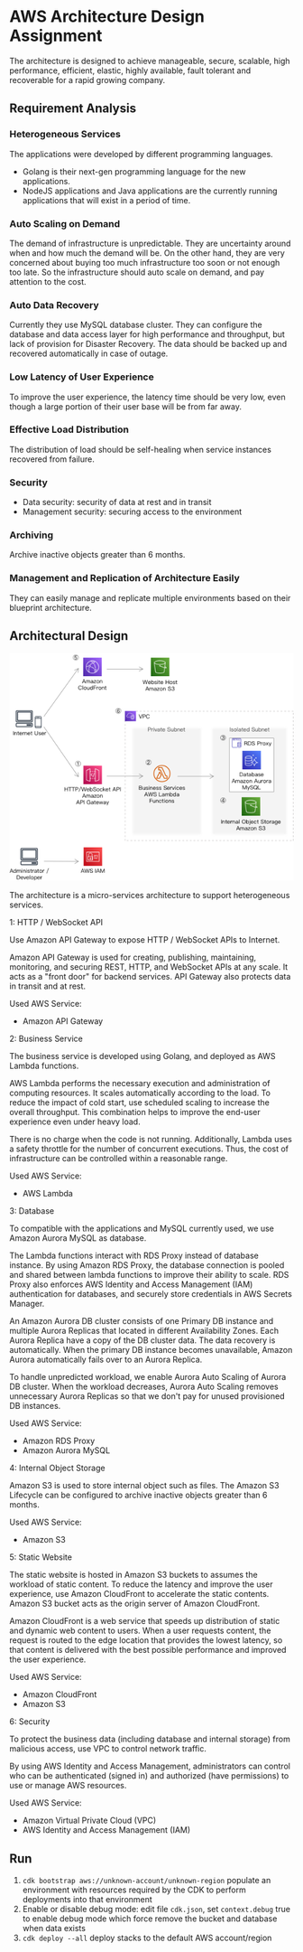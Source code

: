 # AWS Architecture Design Assignment

  The architecture is designed to achieve manageable, secure, scalable, high performance, efficient, elastic, highly available, fault tolerant and recoverable for a rapid growing company.

## Requirement Analysis

### Heterogeneous Services

  The applications were developed by different programming languages.

  * Golang is their next-gen programming language for the new applications.
  * NodeJS applications and Java applications are the currently running applications that will exist in a period of time.

### Auto Scaling on Demand

  The demand of infrastructure is unpredictable. They are uncertainty around when and how much the demand will be. On the other hand, they are very concerned about buying too much infrastructure too soon or not enough too late. So the infrastructure should auto scale on demand, and pay attention to the cost.

### Auto Data Recovery

  Currently they use MySQL database cluster. They can configure the database and data access layer for high performance and throughput, but lack of provision for Disaster Recovery. The data should be backed up and recovered automatically in case of outage.

### Low Latency of User Experience

  To improve the user experience, the latency time should be very low, even though a large portion of their user base will be from far away.

### Effective Load Distribution

  The distribution of load should be self-healing when service instances recovered from failure.

### Security

  * Data security: security of data at rest and in transit
  * Management security: securing access to the environment

### Archiving

  Archive inactive objects greater than 6 months.

### Management and Replication of Architecture Easily

  They can easily manage and replicate multiple environments based on their blueprint architecture.

## Architectural Design

![architecture.png](architecture.png)

  The architecture is a micro-services architecture to support heterogeneous services.

1: HTTP / WebSocket API

  Use Amazon API Gateway to expose HTTP / WebSocket APIs to Internet.

  Amazon API Gateway is used for creating, publishing, maintaining, monitoring, and securing REST, HTTP, and WebSocket APIs at any scale. It acts as a "front door" for backend services. API Gateway also protects data in transit and at rest.

  Used AWS Service:

  * Amazon API Gateway

2: Business Service

  The business service is developed using Golang, and deployed as AWS Lambda functions.

  AWS Lambda performs the necessary execution and administration of computing resources. It scales automatically according to the load. To reduce the impact of cold start, use scheduled scaling to increase the overall throughput. This combination helps to improve the end-user experience even under heavy load.

  There is no charge when the code is not running. Additionally, Lambda uses a safety throttle for the number of concurrent executions. Thus, the cost of infrastructure can be controlled within a reasonable range.

  Used AWS Service:

  * AWS Lambda

3: Database

  To compatible with the applications and MySQL currently used, we use Amazon Aurora MySQL as database.

  The Lambda functions interact with RDS Proxy instead of database instance. By using Amazon RDS Proxy, the database connection is pooled and shared between lambda functions to improve their ability to scale. RDS Proxy also enforces AWS Identity and Access Management (IAM) authentication for databases, and securely store credentials in AWS Secrets Manager.

  An Amazon Aurora DB cluster consists of one Primary DB instance and multiple Aurora Replicas that located in different Availability Zones. Each Aurora Replica have a copy of the DB cluster data. The data recovery is automatically. When the primary DB instance becomes unavailable, Amazon Aurora automatically fails over to an Aurora Replica.

  To handle unpredicted workload, we enable Aurora Auto Scaling of Aurora DB cluster. When the workload decreases, Aurora Auto Scaling removes unnecessary Aurora Replicas so that we don't pay for unused provisioned DB instances.

  Used AWS Service:

  * Amazon RDS Proxy
  * Amazon Aurora MySQL

4: Internal Object Storage

  Amazon S3 is used to store internal object such as files. The Amazon S3 Lifecycle can be configured to archive inactive objects greater than 6 months.

  Used AWS Service:

  * Amazon S3

5: Static Website

  The static website is hosted in Amazon S3 buckets to assumes the workload of static content. To reduce the latency and improve the user experience, use Amazon CloudFront to accelerate the static contents. Amazon S3 bucket acts as the origin server of Amazon CloudFront.

  Amazon CloudFront is a web service that speeds up distribution of static and dynamic web content to users. When a user requests content, the request is routed to the edge location that provides the lowest latency, so that content is delivered with the best possible performance and improved the user experience.

  Used AWS Service:

  * Amazon CloudFront
  * Amazon S3

6: Security

  To protect the business data (including database and internal storage) from malicious access, use VPC to control network traffic.

  By using AWS Identity and Access Management, administrators can control who can be authenticated (signed in) and authorized (have permissions) to use or manage AWS resources.

  Used AWS Service:

  * Amazon Virtual Private Cloud (VPC)
  * AWS Identity and Access Management (IAM)

## Run

1. ```cdk bootstrap aws://unknown-account/unknown-region``` populate an environment with resources required by the CDK to perform deployments into that environment
2. Enable or disable debug mode: edit file ```cdk.json```, set ```context.debug``` true to enable debug mode which force remove the bucket and database when data exists
3. ```cdk deploy --all``` deploy stacks to the default AWS account/region
